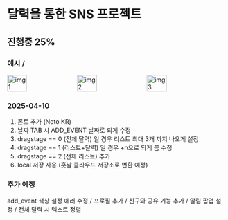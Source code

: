 # 달력을 통한 SNS 프로젝트
## 진행중 25%
### 예시 / 
<div style="display: flex; gap: 10px;">
  <img src="https://github.com/user-attachments/assets/755ffadd-725f-491e-94b1-d749e90662e1" alt="img1" style="width: 30%; height: auto;" />
  <img src="https://github.com/user-attachments/assets/b83f6d3e-b8f9-4c59-844a-1768a1ce8104" alt="img2" style="width: 30%; height: auto;" />
  <img src="https://github.com/user-attachments/assets/4bcc5327-7c61-4fd0-9cf5-8bb9e1d456d2" alt="img3" style="width: 30%; height: auto;" />
</div>

### 2025-04-10 
1. 폰트 추가 (Noto KR)
2. 날짜 TAB 시 ADD_EVENT 날짜로 되게 수정
3. dragstage == 0 (전체 달력) 일 경우 리스트 최대 3개 까지 나오게 설정
4. dragstage == 1 (리스트+달력) 일 경우 +n으로 되게 끔 수정
5. dragstage == 2 (전체 리스트) 추가
6. local 저장 사용 (훗날 클라우드 저장소로 변환 예정)

### 추가 예정
add_event 색상 설정 에러 수정 / 프로필 추가 / 친구와 공유 기능 추가 / 알림 팝업 설정 / 전체 달력 시 텍스트 정렬 
